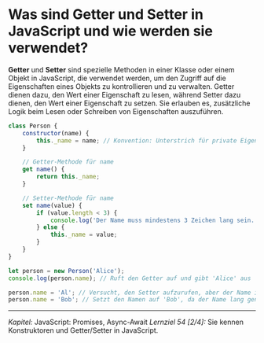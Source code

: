 # Was sind Getter und Setter in JavaScript und wie werden sie verwendet?

**Getter** und **Setter** sind spezielle Methoden in einer Klasse oder einem Objekt in JavaScript, die verwendet werden, um den Zugriff auf die Eigenschaften eines Objekts zu kontrollieren und zu verwalten. Getter dienen dazu, den Wert einer Eigenschaft zu lesen, während Setter dazu dienen, den Wert einer Eigenschaft zu setzen. Sie erlauben es, zusätzliche Logik beim Lesen oder Schreiben von Eigenschaften auszuführen.

```javascript
class Person {
    constructor(name) {
        this._name = name; // Konvention: Unterstrich für private Eigenschaften
    }

    // Getter-Methode für name
    get name() {
        return this._name;
    }

    // Setter-Methode für name
    set name(value) {
        if (value.length < 3) {
            console.log('Der Name muss mindestens 3 Zeichen lang sein.');
        } else {
            this._name = value;
        }
    }
}

let person = new Person('Alice');
console.log(person.name); // Ruft den Getter auf und gibt 'Alice' aus

person.name = 'Al'; // Versucht, den Setter aufzurufen, aber der Name ist zu kurz
person.name = 'Bob'; // Setzt den Namen auf 'Bob', da der Name lang genug ist
```

---

_Kapitel:_ JavaScript: Promises, Async-Await
_Lernziel 54 \[2/4\]:_ Sie kennen Konstruktoren und Getter/Setter in JavaScript.
